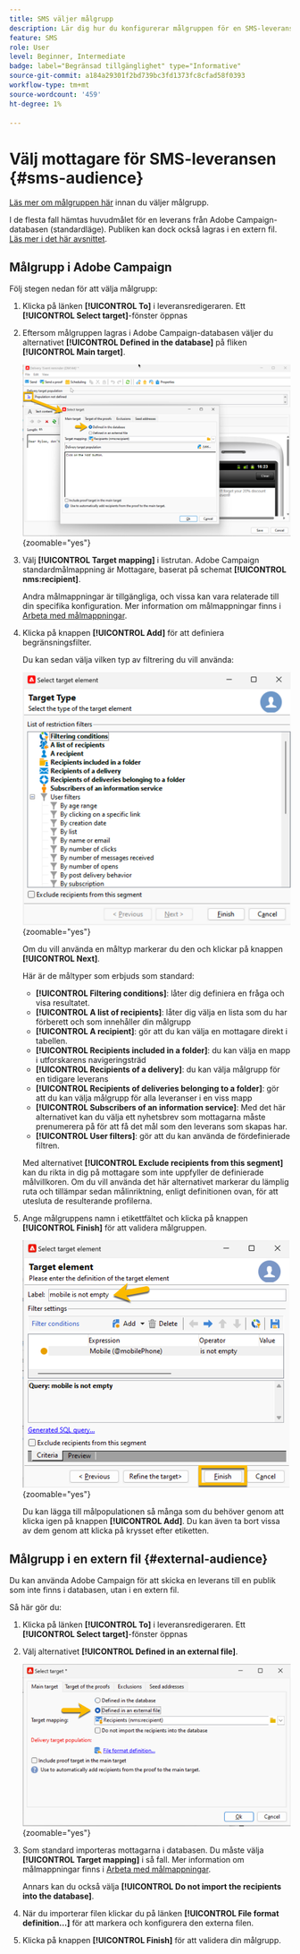 ```yaml
---
title: SMS väljer målgrupp
description: Lär dig hur du konfigurerar målgruppen för en SMS-leverans
feature: SMS
role: User
level: Beginner, Intermediate
badge: label="Begränsad tillgänglighet" type="Informative"
source-git-commit: a184a29301f2bd739bc3fd1373fc8cfad58f0393
workflow-type: tm+mt
source-wordcount: '459'
ht-degree: 1%

---
```



# Välj mottagare för SMS-leveransen {#sms-audience}

[Läs mer om målgruppen här](../../audiences/gs-audiences.md) innan du väljer målgrupp.

I de flesta fall hämtas huvudmålet för en leverans från Adobe Campaign-databasen (standardläge). Publiken kan dock också lagras i en extern fil. [Läs mer i det här avsnittet](#external-audience).

## Målgrupp i Adobe Campaign

Följ stegen nedan för att välja målgrupp:

1. Klicka på länken **[!UICONTROL To]** i leveransredigeraren. Ett **[!UICONTROL Select target]**-fönster öppnas

1. Eftersom målgruppen lagras i Adobe Campaign-databasen väljer du alternativet **[!UICONTROL Defined in the database]** på fliken **[!UICONTROL Main target]**.

   ![](assets/audience_to.png){zoomable="yes"}

1. Välj **[!UICONTROL Target mapping]** i listrutan. Adobe Campaign standardmålmappning är Mottagare, baserat på schemat **[!UICONTROL nms:recipient]**.

   Andra målmappningar är tillgängliga, och vissa kan vara relaterade till din specifika konfiguration. Mer information om målmappningar finns i [Arbeta med målmappningar](../../audiences/target-mappings.md).

1. Klicka på knappen **[!UICONTROL Add]** för att definiera begränsningsfilter.

   Du kan sedan välja vilken typ av filtrering du vill använda:

   ![](assets/audience_filters.png){zoomable="yes"}

   Om du vill använda en måltyp markerar du den och klickar på knappen **[!UICONTROL Next]**.

   Här är de måltyper som erbjuds som standard:

   * **[!UICONTROL Filtering conditions]**: låter dig definiera en fråga och visa resultatet.
   * **[!UICONTROL A list of recipients]**: låter dig välja en lista som du har förberett och som innehåller din målgrupp
   * **[!UICONTROL A recipient]**: gör att du kan välja en mottagare direkt i tabellen.
   * **[!UICONTROL Recipients included in a folder]**: du kan välja en mapp i utforskarens navigeringsträd
   * **[!UICONTROL Recipients of a delivery]**: du kan välja målgrupp för en tidigare leverans
   * **[!UICONTROL Recipients of deliveries belonging to a folder]**: gör att du kan välja målgrupp för alla leveranser i en viss mapp
   * **[!UICONTROL Subscribers of an information service]**: Med det här alternativet kan du välja ett nyhetsbrev som mottagarna måste prenumerera på för att få det mål som den leverans som skapas har.
   * **[!UICONTROL User filters]**: gör att du kan använda de fördefinierade filtren.

   Med alternativet **[!UICONTROL Exclude recipients from this segment]** kan du rikta in dig på mottagare som inte uppfyller de definierade målvillkoren. Om du vill använda det här alternativet markerar du lämplig ruta och tillämpar sedan målinriktning, enligt definitionen ovan, för att utesluta de resulterande profilerna.

1. Ange målgruppens namn i etikettfältet och klicka på knappen **[!UICONTROL Finish]** för att validera målgruppen.

   ![](assets/audience_finish.png){zoomable="yes"}

   Du kan lägga till målpopulationen så många som du behöver genom att klicka igen på knappen **[!UICONTROL Add]**. Du kan även ta bort vissa av dem genom att klicka på krysset efter etiketten.

## Målgrupp i en extern fil {#external-audience}

Du kan använda Adobe Campaign för att skicka en leverans till en publik som inte finns i databasen, utan i en extern fil.

Så här gör du:

1. Klicka på länken **[!UICONTROL To]** i leveransredigeraren. Ett **[!UICONTROL Select target]**-fönster öppnas

1. Välj alternativet **[!UICONTROL Defined in an external file]**.

   ![](assets/audience_externalfile.png){zoomable="yes"}

1. Som standard importeras mottagarna i databasen. Du måste välja **[!UICONTROL Target mapping]** i så fall. Mer information om målmappningar finns i [Arbeta med målmappningar](../../audiences/target-mappings.md).

   Annars kan du också välja **[!UICONTROL Do not import the recipients into the database]**.

1. När du importerar filen klickar du på länken **[!UICONTROL File format definition…]** för att markera och konfigurera den externa filen.

1. Klicka på knappen **[!UICONTROL Finish]** för att validera din målgrupp.
